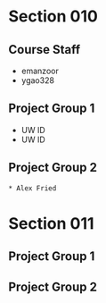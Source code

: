 # Section 010

## Course Staff

   * emanzoor
   * ygao328

## Project Group 1

   * UW ID
   * UW ID

## Project Group 2

    * Alex Fried

# Section 011

## Project Group 1

## Project Group 2
